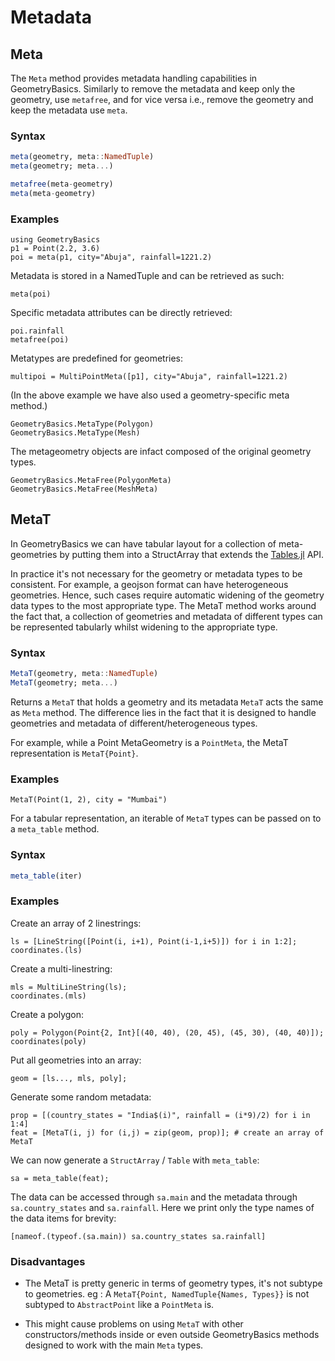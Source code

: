 # Metadata

## Meta

The `Meta` method provides metadata handling capabilities in GeometryBasics.
Similarly to remove the metadata and keep only the geometry, use `metafree`, and
for vice versa i.e., remove the geometry and keep the metadata use `meta`.

### Syntax

```julia
meta(geometry, meta::NamedTuple)
meta(geometry; meta...)

metafree(meta-geometry)
meta(meta-geometry)
```

### Examples

```@repl meta
using GeometryBasics
p1 = Point(2.2, 3.6)
poi = meta(p1, city="Abuja", rainfall=1221.2)
```

Metadata is stored in a NamedTuple and can be retrieved as such:

```@repl meta
meta(poi)
```

Specific metadata attributes can be directly retrieved:

```@repl meta
poi.rainfall
metafree(poi)
```

Metatypes are predefined for geometries:

```@repl meta
multipoi = MultiPointMeta([p1], city="Abuja", rainfall=1221.2)
```

(In the above example we have also used a geometry-specific meta method.)

```@repl meta
GeometryBasics.MetaType(Polygon)
GeometryBasics.MetaType(Mesh)
```

The metageometry objects are infact composed of the original geometry types.

```@repl meta
GeometryBasics.MetaFree(PolygonMeta)
GeometryBasics.MetaFree(MeshMeta)
```

## MetaT

In GeometryBasics we can have tabular layout for a collection of meta-geometries
by putting them into a StructArray that extends the [Tables.jl](https://github.com/JuliaData/Tables.jl) API.

In practice it's not necessary for the geometry or metadata types to be consistent.
For example, a geojson format can have heterogeneous geometries. Hence, such cases require
automatic widening of the geometry data types to the most appropriate type.
The MetaT method works around the fact that, a collection of geometries and metadata
of different types can be represented tabularly whilst widening to the appropriate type.

### Syntax

```julia
MetaT(geometry, meta::NamedTuple)
MetaT(geometry; meta...)
```
Returns a `MetaT` that holds a geometry and its metadata `MetaT` acts the same as `Meta` method.
The difference lies in the fact that it is designed to handle geometries and metadata of different/heterogeneous types.

For example, while a Point MetaGeometry is a `PointMeta`, the MetaT representation is `MetaT{Point}`.

### Examples

```@repl meta
MetaT(Point(1, 2), city = "Mumbai")
```

For a tabular representation, an iterable of `MetaT` types can be passed on to a `meta_table` method.

### Syntax

```julia
meta_table(iter)
```

### Examples

 Create an array of 2 linestrings:

```@repl meta
ls = [LineString([Point(i, i+1), Point(i-1,i+5)]) for i in 1:2];
coordinates.(ls)
```

Create a multi-linestring:

```@repl meta
mls = MultiLineString(ls);
coordinates.(mls)
```

Create a polygon:

```@repl meta
poly = Polygon(Point{2, Int}[(40, 40), (20, 45), (45, 30), (40, 40)]);
coordinates(poly)
```

Put all geometries into an array:

```@repl meta
geom = [ls..., mls, poly];
```

Generate some random metadata:

```@repl meta
prop = [(country_states = "India$(i)", rainfall = (i*9)/2) for i in 1:4]
feat = [MetaT(i, j) for (i,j) = zip(geom, prop)]; # create an array of MetaT
```

We can now generate a `StructArray` / `Table` with `meta_table`:

```@repl meta
sa = meta_table(feat);
```

The data can be accessed through `sa.main` and the metadata through
`sa.country_states` and `sa.rainfall`. Here we print only the type names of the
data items for brevity:

```@repl meta
[nameof.(typeof.(sa.main)) sa.country_states sa.rainfall]
```

### Disadvantages

 * The MetaT is pretty generic in terms of geometry types, it's not subtype to
   geometries. eg : A `MetaT{Point, NamedTuple{Names, Types}}` is not subtyped to
   `AbstractPoint` like a `PointMeta` is.

 * This might cause problems on using `MetaT` with other constructors/methods
   inside or even outside GeometryBasics methods designed to work with the main `Meta` types.
